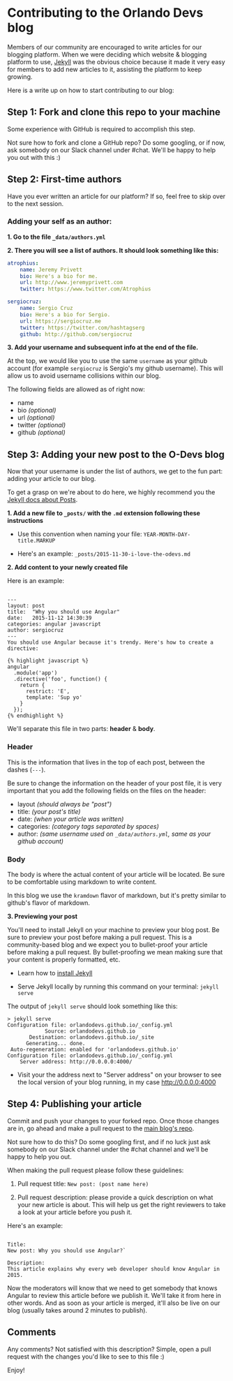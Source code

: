# Contributing to the Orlando Devs blog

Members of our community are encouraged to write articles for our blogging platform. When we were deciding which website & blogging platform to use, [Jekyll](https://jekyllrb.com) was the obvious choice because it made it very easy for members to add new articles to it, assisting the platform to keep growing.

Here is a write up on how to start contributing to our blog:

## Step 1: Fork and clone this repo to your machine

Some experience with GitHub is required to accomplish this step.

Not sure how to fork and clone a GitHub repo? Do some googling, or if now, ask somebody on our Slack channel under #chat. We'll be happy to help you out with this :)

## Step 2: First-time authors

Have you ever written an article for our platform? If so, feel free to skip over to the next session.

### Adding your self as an author:

**1. Go to the file `_data/authors.yml`**

**2. There you will see a list of authors. It should look something like this:**

```yml
atrophius:
    name: Jeremy Privett
    bio: Here's a bio for me.
    url: http://www.jeremyprivett.com
    twitter: https://www.twitter.com/Atrophius

sergiocruz:
    name: Sergio Cruz
    bio: Here's a bio for Sergio.
    url: https://sergiocruz.me
    twitter: https://twitter.com/hashtagserg
    github: http://github.com/sergiocruz
```

**3. Add your username and subsequent info at the end of the file.**

At the top, we would like you to use the same `username` as your github account (for example `sergiocruz` is Sergio's my github username). This will allow us to avoid username collisions within our blog.

The following fields are allowed as of right now:

- name
- bio _(optional)_
- url _(optional)_
- twitter _(optional)_
- github _(optional)_

## Step 3: Adding your new post to the O-Devs blog

Now that your username is under the list of authors, we get to the fun part: adding  your article to our blog.

To get a grasp on we're about to do here, we highly recommend you the [Jekyll docs about Posts](http://jekyllrb.com/docs/posts).

**1. Add a new file to `_posts/` with the `.md` extension following these instructions**

- Use this convention when naming your file: `YEAR-MONTH-DAY-title.MARKUP`

- Here's an example: `_posts/2015-11-30-i-love-the-odevs.md`

**2. Add content to your newly created file**

Here is an example:

```

---
layout: post
title:  "Why you should use Angular"
date:   2015-11-12 14:30:39
categories: angular javascript
author: sergiocruz
---
You should use Angular because it's trendy. Here's how to create a directive:

{% highlight javascript %}
angular
  .module('app')
  .directive('foo', function() {
    return {
      restrict: 'E',
      template: 'Sup yo'
    }
  });
{% endhighlight %}
```

We'll separate this file in two parts: **header** & **body**.

### Header

This is the information that lives in the top of each post, between the dashes (`---`).

Be sure to change the information on the header of your post file, it is very important that you add the following fields on the files on the header:

- layout _(should always be "post")_
- title: _(your post's title)_
- date: _(when your article was written)_
- categories: _(category tags separated by spaces)_
- author: _(same username used on `_data/authors.yml`, same as your github account)_

### Body

The body is where the actual content of your article will be located. Be sure to be comfortable using markdown to write content.

In this blog we use the `kramdown` flavor of markdown, but it's pretty similar to github's flavor of markdown.

**3. Previewing your post**

You'll need to install Jekyll on your machine to preview your blog post. Be sure to preview your post before making a pull request. This is a community-based blog and we expect you to bullet-proof your article before making a pull request. By bullet-proofing we mean making sure that your content is properly formatted, etc.

- Learn how to [install Jekyll](http://jekyllrb.com/docs/installation/)

- Serve Jekyll locally by running this command on your terminal: `jekyll serve`

The output of `jekyll serve` should look something like this:

```
> jekyll serve
Configuration file: orlandodevs.github.io/_config.yml
            Source: orlandodevs.github.io
       Destination: orlandodevs.github.io/_site
      Generating... done.
 Auto-regeneration: enabled for 'orlandodevs.github.io'
Configuration file: orlandodevs.github.io/_config.yml
    Server address: http://0.0.0.0:4000/
```

- Visit your the address next to "Server address" on your browser to see the local version of your blog running, in my case http://0.0.0.0:4000

## Step 4: Publishing your article

Commit and push your changes to your forked repo. Once those changes are in, go ahead and make a pull request to the [main blog's repo](https://github.com/OrlandoDevs/orlandodevs.github.io).

Not sure how to do this? Do some googling first, and if no luck just ask somebody on our Slack channel under the #chat channel and we'll be happy to help you out.

When making the pull request please follow these guidelines:

1. Pull request title: `New post: (post name here)`

2. Pull request description: please provide a quick description on what your new article is about. This will help us get the right reviewers to take a look at your article before you push it.

Here's an example:

```

Title:
New post: Why you should use Angular?`

Description:
This article explains why every web developer should know Angular in 2015.
```

Now the moderators will know that we need to get somebody that knows Angular to review this article before we publish it. We'll take it from here in other words. And as soon as your article is merged, it'll also be live on our blog (usually takes around 2 minutes to publish).

## Comments

Any comments? Not satisfied with this description? Simple, open a pull request with the changes you'd like to see to this file :)

Enjoy!
